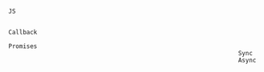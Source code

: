                                                                                 JS
                                                                                
                                                                    Callback
                                                                    Promises
                                                                    Sync
                                                                    Async
                                                                    
